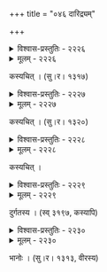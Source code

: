 +++
title = "०४६ दारिद्र्यम्"

+++



<details><summary>विश्वास-प्रस्तुतिः - २२२६</summary>

लग्नः शृङ्गयुगे गृही सतनयो वृद्धौ गुरू पार्श्वयोः  
पुच्छाग्रे गृहिणी खुरेषु शिशवो लग्ना वधूः कम्बले ।  
एकः शीर्णजरद्गवो विधिवशात् सर्वस्वभूतो गृहे  
सर्वेणैव कुटुम्बकेन रुदता सुप्तः समुत्थाप्यते ॥२२२६॥
</details>

<details><summary>मूलम् - २२२६</summary>

लग्नः शृङ्गयुगे गृही सतनयो वृद्धौ गुरू पार्श्वयोः  
पुच्छाग्रे गृहिणी खुरेषु शिशवो लग्ना वधूः कम्बले ।  
एकः शीर्णजरद्गवो विधिवशात् सर्वस्वभूतो गृहे  
सर्वेणैव कुटुम्बकेन रुदता सुप्तः समुत्थाप्यते ॥२२२६॥
</details>


कस्यचित् । (सु।र। १३१७)  
   

<details><summary>विश्वास-प्रस्तुतिः - २२२७</summary>

प्रायो दरिद्रशिशवः परमन्दिराणां  
द्वारेषु दत्तकरपल्लवलीनदेहाः ।  
लज्जानिगूढवचसो बहुभोक्तुकामा  
भोक्तारम् अर्धनयनेन विलोकयन्ति ॥२२२७॥
</details>

<details><summary>मूलम् - २२२७</summary>

प्रायो दरिद्रशिशवः परमन्दिराणां  
द्वारेषु दत्तकरपल्लवलीनदेहाः ।  
लज्जानिगूढवचसो बहुभोक्तुकामा  
भोक्तारम् अर्धनयनेन विलोकयन्ति ॥२२२७॥
</details>


कस्यचित् । (सु।र। १३२०)  



<details><summary>विश्वास-प्रस्तुतिः - २२२८</summary>

हलम् अगु बलस्यैको’नड्वान् हरस्य न लाङ्गलं  
पदपरिमिता भूमिर् विष्णोर् न गौर् न च लाङ्गलम् ।  
प्रभवति कृषिर् नैवाद्यापि द्वितीयगवं विना  
जगति सकले नेदृग् दृष्टं दरिद्रकुटुम्बकम् ॥२२२८॥
</details>

<details><summary>मूलम् - २२२८</summary>

हलम् अगु बलस्यैको’नड्वान् हरस्य न लाङ्गलं  
पदपरिमिता भूमिर् विष्णोर् न गौर् न च लाङ्गलम् ।  
प्रभवति कृषिर् नैवाद्यापि द्वितीयगवं विना  
जगति सकले नेदृग् दृष्टं दरिद्रकुटुम्बकम् ॥२२२८॥
</details>


कस्यचित् ।  



<details><summary>विश्वास-प्रस्तुतिः - २२२९</summary>

मद्गेहे मुषलीव मूषकवधूर् मूषीव मार्जारिका  
मार्जारीव शुनी शुनीव गृहिणी वाच्यः किम् अन्यो जनः ।  
किं च क्षुत्क्लमघूर्णमाननयनैर् उन्निद्रम् उर्वीं गतैः  
कर्तुं वाग्व्ययम् अक्षमैः स्वजननी बालैः समालोक्यते ॥२२२९॥
</details>

<details><summary>मूलम् - २२२९</summary>

मद्गेहे मुषलीव मूषकवधूर् मूषीव मार्जारिका  
मार्जारीव शुनी शुनीव गृहिणी वाच्यः किम् अन्यो जनः ।  
किं च क्षुत्क्लमघूर्णमाननयनैर् उन्निद्रम् उर्वीं गतैः  
कर्तुं वाग्व्ययम् अक्षमैः स्वजननी बालैः समालोक्यते ॥२२२९॥
</details>


दुर्गतस्य । (स्व् ३१९७, कस्यापि)   



<details><summary>विश्वास-प्रस्तुतिः - २२३०</summary>

जरदम्बरसंवरणग्रन्थविधौ ग्रन्थकार एको’हम् ।  
परिमितकदन्नबण्टनविद्यापारङ्गता गृहिणी ॥२२३०॥
</details>

<details><summary>मूलम् - २२३०</summary>

जरदम्बरसंवरणग्रन्थविधौ ग्रन्थकार एको’हम् ।  
परिमितकदन्नबण्टनविद्यापारङ्गता गृहिणी ॥२२३०॥
</details>


भानोः । (सु।र। १३१३, वीरस्य)  

